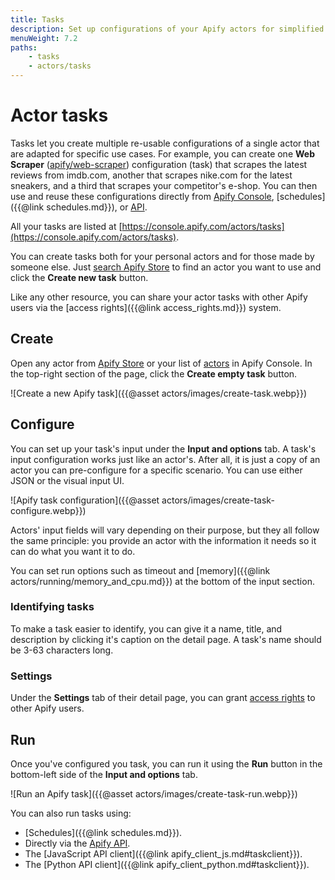 ```yaml
---
title: Tasks
description: Set up configurations of your Apify actors for simplified usage. Create multiple configurations of the same actor tailored to various use cases.
menuWeight: 7.2
paths:
    - tasks
    - actors/tasks
---
```


# Actor tasks

Tasks let you create multiple re-usable configurations of a single actor that are adapted for specific use cases. For example, you can create one **Web Scraper** ([apify/web-scraper](https://apify.com/apify/web-scraper)) configuration (task) that scrapes the latest reviews from imdb.com, another that scrapes nike.com for the latest sneakers, and a third that scrapes your competitor's e-shop. You can then use and reuse these configurations directly from [Apify Console](https://console.apify.com/actors/tasks), [schedules]({{@link schedules.md}}), or [API](/api/v2#/reference/actor-tasks/run-collection/run-task).

All your tasks are listed at [https://console.apify.com/actors/tasks](https://console.apify.com/actors/tasks).

You can create tasks both for your personal actors and for those made by someone else. Just [search Apify Store](https://console.apify.com/store) to find an actor you want to use and click the **Create new task** button.

Like any other resource, you can share your actor tasks with other Apify users via the [access rights]({{@link access_rights.md}}) system.

## Create

Open any actor from [Apify Store](https://console.apify.com/store) or your list of [actors](https://console.apify.com/actors) in Apify Console. In the top-right section of the page, click the **Create empty task** button.

![Create a new Apify task]({{@asset actors/images/create-task.webp}})

## Configure

You can set up your task's input under the **Input and options** tab. A task's input configuration works just like an actor's. After all, it is just a copy of an actor you can pre-configure for a specific scenario. You can use either JSON or the visual input UI.

![Apify task configuration]({{@asset actors/images/create-task-configure.webp}})

Actors' input fields will vary depending on their purpose, but they all follow the same principle: you provide an actor with the information it needs so it can do what you want it to do.

You can set run options such as timeout and [memory]({{@link actors/running/memory_and_cpu.md}}) at the bottom of the input section.

### Identifying tasks

To make a task easier to identify, you can give it a name, title, and description by clicking it's caption on the detail page.  A task's name should be 3-63 characters long.

### Settings

Under the **Settings** tab of their detail page, you can grant [access rights](/access-rights) to other Apify users.

## Run

Once you've configured you task, you can run it using the **Run** button in the bottom-left side of the **Input and options** tab.

![Run an Apify task]({{@asset actors/images/create-task-run.webp}})

You can also run tasks using:

- [Schedules]({{@link schedules.md}}).
- Directly via the [Apify API](/api/v2#/reference/actor-tasks/run-collection/run-task).
- The [JavaScript API client]({{@link apify_client_js.md#taskclient}}).
- The [Python API client]({{@link apify_client_python.md#taskclient}}).

